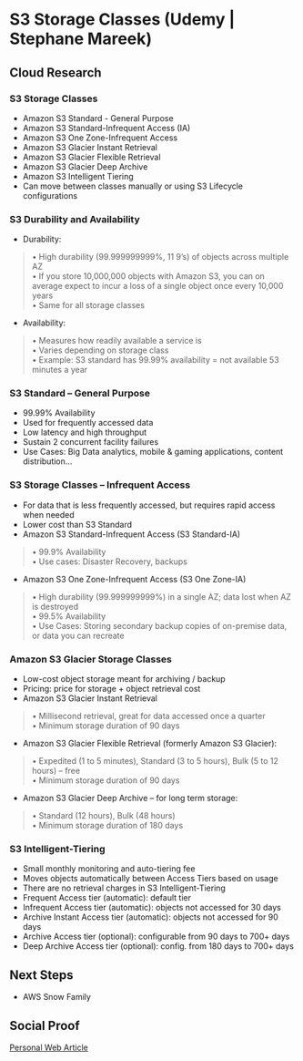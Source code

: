 
# S3 Storage Classes (Udemy | Stephane Mareek)

## Cloud Research

### S3 Storage Classes
- Amazon S3 Standard - General Purpose
- Amazon S3 Standard-Infrequent Access (IA)
- Amazon S3 One Zone-Infrequent Access
- Amazon S3 Glacier Instant Retrieval
- Amazon S3 Glacier Flexible Retrieval
- Amazon S3 Glacier Deep Archive
- Amazon S3 Intelligent Tiering
- Can move between classes manually or using S3 Lifecycle configurations

### S3 Durability and Availability
- Durability:
>• High durability (99.999999999%, 11 9’s) of objects across multiple AZ
<br>• If you store 10,000,000 objects with Amazon S3, you can on average expect to
incur a loss of a single object once every 10,000 years
<br>• Same for all storage classes
- Availability:
>• Measures how readily available a service is
<br>• Varies depending on storage class
<br>• Example: S3 standard has 99.99% availability = not available 53 minutes a year

### S3 Standard – General Purpose
- 99.99% Availability
- Used for frequently accessed data
- Low latency and high throughput
- Sustain 2 concurrent facility failures
- Use Cases: Big Data analytics, mobile & gaming applications, content
distribution…

### S3 Storage Classes – Infrequent Access
- For data that is less frequently accessed, but requires rapid access when needed
- Lower cost than S3 Standard
- Amazon S3 Standard-Infrequent Access (S3 Standard-IA)
>• 99.9% Availability
<br>• Use cases: Disaster Recovery, backups
- Amazon S3 One Zone-Infrequent Access (S3 One Zone-IA)
>• High durability (99.999999999%) in a single AZ; data lost when AZ is destroyed
<br>• 99.5% Availability
<br>• Use Cases: Storing secondary backup copies of on-premise data, or data you can recreate

### Amazon S3 Glacier Storage Classes
- Low-cost object storage meant for archiving / backup
- Pricing: price for storage + object retrieval cost
- Amazon S3 Glacier Instant Retrieval
>• Millisecond retrieval, great for data accessed once a quarter
<br>• Minimum storage duration of 90 days
- Amazon S3 Glacier Flexible Retrieval (formerly Amazon S3 Glacier):
>• Expedited (1 to 5 minutes), Standard (3 to 5 hours), Bulk (5 to 12 hours) – free
<br>• Minimum storage duration of 90 days
- Amazon S3 Glacier Deep Archive – for long term storage:
>• Standard (12 hours), Bulk (48 hours)
<br>• Minimum storage duration of 180 days

### S3 Intelligent-Tiering
- Small monthly monitoring and auto-tiering fee
- Moves objects automatically between Access Tiers based on usage
- There are no retrieval charges in S3 Intelligent-Tiering
- Frequent Access tier (automatic): default tier
- Infrequent Access tier (automatic): objects not accessed for 30 days
- Archive Instant Access tier (automatic): objects not accessed for 90 days
- Archive Access tier (optional): configurable from 90 days to 700+ days
- Deep Archive Access tier (optional): config. from 180 days to 700+ days

## Next Steps

- AWS Snow Family

## Social Proof

[Personal Web Article](https://afifurrohman-id.github.io/article/100DaysOfCloud/cloud.html#d-1)
